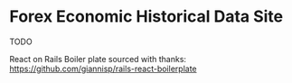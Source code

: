 # Forex Economic Historical Data Site

TODO

React on Rails Boiler plate sourced with thanks: 
https://github.com/giannisp/rails-react-boilerplate
